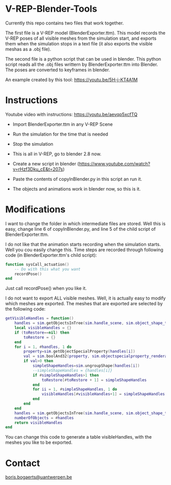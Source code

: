# V-REP-Blender-Tools

Currently this repo contains two files that work together. 

The first file is a V-REP model (BlenderExporter.ttm). This model records the V-REP poses of all visible meshes from the simulation start, and exports them when the simulation stops in a text file (it also exports the visible meshas as a .obj file).

The second file is a python script that can be used in blender. This python script reads all the .obj files writtern by BlenderExporter.ttm into Blender. The poses are converted to keyframes in blender.

An example created by this tool: https://youtu.be/5H-j-KT4A1M

# Instructions

Youtube video with instructions: https://youtu.be/aevqp5xcfTQ 

- Import BlenderExporter.ttm in any V-REP Scene
- Run the simulation for the time that is needed
- Stop the simulation
- This is all in V-REP, go to blender 2.8 now.

- Create a new script in blender (https://www.youtube.com/watch?v=rHzf3Dku_cE&t=207s)
- Paste the contents of copyInBlender.py in this script an run it.
- The objects and animations work in blender now, so this is it.  

# Modifications

I want to change the folder in which intermediate files are stored. Well this is easy, change line 6 of copyInBlender.py, and line 5 of the child script of BlenderExporter.ttm.

I do not like that the animation starts recording when the simulation starts. Well you cou easily change this. Time steps are recorded through following code (in BlenderExporter.ttm's child script):
```lua
function sysCall_actuation()
    -- Do with this what you want
    recordPose()
end
```

Just call recordPose() when you like it.

I do not want to export ALL visible meshes. Well, it is actually easy to modify which meshes are exported. The meshes that are exported are selected by the following code:
```lua
getVisibleHandles = function()
	handles = sim.getObjectsInTree(sim.handle_scene, sim.object_shape_type, 0)
	local visibleHandles = {}
	if (toRestore==nil) then
		toRestore = {}
	end
	for i = 1, #handles, 1 do
		property=sim.getObjectSpecialProperty(handles[i])
        val = sim.boolAnd32(property, sim.objectspecialproperty_renderable)
		if val>0 then
			simpleShapeHandles=sim.ungroupShape(handles[i])
			--simpleShapeHandles = {handles[i]}
			if #simpleShapeHandles>1 then
				toRestore[#toRestore + 1] = simpleShapeHandles
			end
			for ii = 1, #simpleShapeHandles, 1 do
				visibleHandles[#visibleHandles+1] = simpleShapeHandles[ii]
			end
		end
	end
    handles = sim.getObjectsInTree(sim.handle_scene, sim.object_shape_type, 0)
	numberOfObjects = #handles
	return visibleHandles
end
```
You can change this code to generate a table visibleHandles, with the meshes you like to be exported.

# Contact
boris.bogaerts@uantwerpen.be